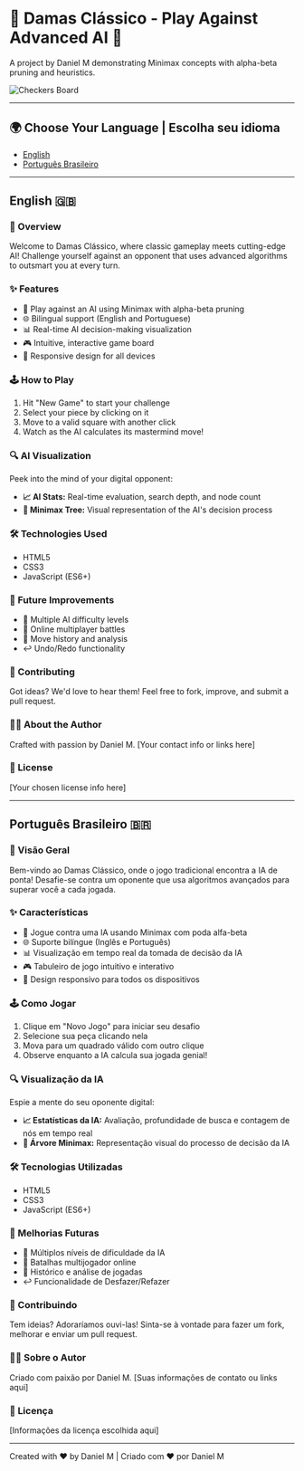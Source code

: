 # 🎲 Damas Clássico - Play Against Advanced AI 🤖

A project by Daniel M demonstrating Minimax concepts with alpha-beta pruning and heuristics.

![Checkers Board](https://via.placeholder.com/800x400.png?text=Damas+Cl%C3%A1ssico+Game+Board)

---

## 🌍 Choose Your Language | Escolha seu idioma

- [English](#english)
- [Português Brasileiro](#português-brasileiro)

---

<a name="english"></a>
## English 🇬🇧

### 📖 Overview

Welcome to Damas Clássico, where classic gameplay meets cutting-edge AI! Challenge yourself against an opponent that uses advanced algorithms to outsmart you at every turn.

### ✨ Features

- 🧠 Play against an AI using Minimax with alpha-beta pruning
- 🌐 Bilingual support (English and Portuguese)
- 📊 Real-time AI decision-making visualization
- 🎮 Intuitive, interactive game board
- 📱 Responsive design for all devices

### 🕹️ How to Play

1. Hit "New Game" to start your challenge
2. Select your piece by clicking on it
3. Move to a valid square with another click
4. Watch as the AI calculates its mastermind move!

### 🔍 AI Visualization

Peek into the mind of your digital opponent:

- **📈 AI Stats:** Real-time evaluation, search depth, and node count
- **🌳 Minimax Tree:** Visual representation of the AI's decision process

### 🛠️ Technologies Used

- HTML5
- CSS3
- JavaScript (ES6+)

### 🚀 Future Improvements

- 🔢 Multiple AI difficulty levels
- 👥 Online multiplayer battles
- 📜 Move history and analysis
- ↩️ Undo/Redo functionality

### 🤝 Contributing

Got ideas? We'd love to hear them! Feel free to fork, improve, and submit a pull request.

### 👨‍💻 About the Author

Crafted with passion by Daniel M. [Your contact info or links here]

### 📄 License

[Your chosen license info here]

---

<a name="português-brasileiro"></a>
## Português Brasileiro 🇧🇷

### 📖 Visão Geral

Bem-vindo ao Damas Clássico, onde o jogo tradicional encontra a IA de ponta! Desafie-se contra um oponente que usa algoritmos avançados para superar você a cada jogada.

### ✨ Características

- 🧠 Jogue contra uma IA usando Minimax com poda alfa-beta
- 🌐 Suporte bilíngue (Inglês e Português)
- 📊 Visualização em tempo real da tomada de decisão da IA
- 🎮 Tabuleiro de jogo intuitivo e interativo
- 📱 Design responsivo para todos os dispositivos

### 🕹️ Como Jogar

1. Clique em "Novo Jogo" para iniciar seu desafio
2. Selecione sua peça clicando nela
3. Mova para um quadrado válido com outro clique
4. Observe enquanto a IA calcula sua jogada genial!

### 🔍 Visualização da IA

Espie a mente do seu oponente digital:

- **📈 Estatísticas da IA:** Avaliação, profundidade de busca e contagem de nós em tempo real
- **🌳 Árvore Minimax:** Representação visual do processo de decisão da IA

### 🛠️ Tecnologias Utilizadas

- HTML5
- CSS3
- JavaScript (ES6+)

### 🚀 Melhorias Futuras

- 🔢 Múltiplos níveis de dificuldade da IA
- 👥 Batalhas multijogador online
- 📜 Histórico e análise de jogadas
- ↩️ Funcionalidade de Desfazer/Refazer

### 🤝 Contribuindo

Tem ideias? Adoraríamos ouvi-las! Sinta-se à vontade para fazer um fork, melhorar e enviar um pull request.

### 👨‍💻 Sobre o Autor

Criado com paixão por Daniel M. [Suas informações de contato ou links aqui]

### 📄 Licença

[Informações da licença escolhida aqui]

---

Created with ❤️ by Daniel M | Criado com ❤️ por Daniel M
